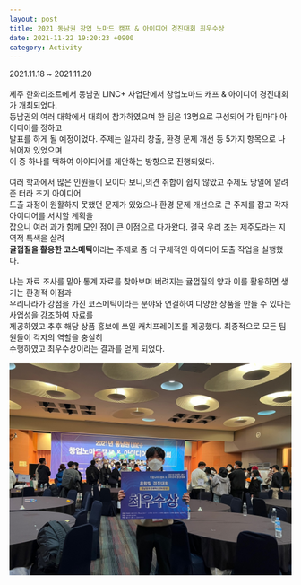 ```yaml
---
layout: post
title: 2021 동남권 창업 노마드 캠프 & 아이디어 경진대회 최우수상
date: 2021-11-22 19:20:23 +0900
category: Activity
---
```

2021.11.18 ~ 2021.11.20  
&nbsp;  
제주 한화리조트에서 동남권 LINC+ 사업단에서 창업노마드 캐프 & 아이디어 경진대회가 개최되었다.     
동남권의 여러 대학에서 대회에 참가하였으며 한 팀은 13명으로 구성되어 각 팀마다 아이디어를 정하고    
발표를 하게 될 예정이었다. 주제는 일자리 창출, 환경 문제 개선 등 5가지 항목으로 나뉘어져 있었으며    
이 중 하나를 택하여 아이디어를 제안하는 방향으로 진행되었다.  
&nbsp;  
여러 학과에서 많은 인원들이 모이다 보니,의견 취합이 쉽지 않았고 주제도 당일에 알려준 터라 초기 아이디어    
도출 과정이 원활하지 못했던 문제가 있었으나 환경 문제 개선으로 큰 주제를 잡고 각자 아이디어를 서치할 계획을     
잡으니 여러 과가 함께 모인 점이 큰 이점으로 다가왔다. 결국 우리 조는 제주도라는 지역적 특색을 살려  
**귤껍질을 활용한 코스메틱**이라는 주제로 좀 더 구체적인 아이디어 도출 작업을 실행했다.  
&nbsp;  
나는 자료 조사를 맡아 통계 자료를 찾아보며 버려지는 귤껍질의 양과 이를 활용하면 생기는 환경적 이점과    
우리나라가 강점을 가진 코스메틱이라는 분야와 연결하여 다양한 상품을 만들 수 있다는 사업성을 강조하여 자료를    
제공하였고 추후 해당 상품 홍보에 쓰일 캐치프레이즈를 제공했다. 최종적으로 모든 팀원들이 각자의 역할을 충실히   
수행하였고 최우수상이라는 결과를 얻게 되었다.  
&nbsp;  
![창업노마드](/images/창업노마드.jpg)